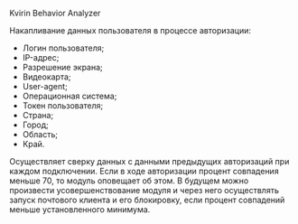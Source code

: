 Kvirin Behavior Analyzer

Накапливание данных пользователя в процессе авторизации:
- Логин пользователя;
- IP-адрес;
- Разрешение экрана;
- Видеокарта;
- User-agent;
- Операционная система;
- Токен пользователя;
- Страна;
- Город;
- Область;
- Край.

Осуществляет сверку данных с данными предыдущих авторизаций при каждом подключении.
Если в ходе авторизации процент совпадения меньше 70, то модуль оповещает об этом. 
В будущем можно произвести усовершенствование модуля и через него осуществлять запуск почтового клиента и его блокировку, если  процент совпадений меньше установленного минимума.
